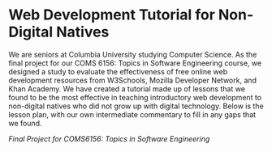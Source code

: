 <h1> Web Development Tutorial for Non-Digital Natives</h1>


We are seniors at Columbia University studying Computer Science. As the final project for our COMS 6156: Topics in Software Engineering course, we designed a study to evaluate the effectiveness of free online web development resources from W3Schools, Mozilla Developer Network, and Khan Academy. We have created a tutorial made up of lessons that we found to be the most effective in teaching introductory web development to non-digital natives who did not grow up with digital technology. Below is the lesson plan, with our own intermediate commentary to fill in any gaps that we found. 

<em> Final Project for COMS6156: Topics in Software Engineering </em>
